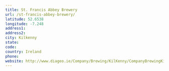 ```yaml
---
title: St. Francis Abbey Brewery
url: /st-francis-abbey-brewery/
latitude: 52.6538
longitude: -7.248
address1: 
address2: 
city: Kilkenny
state: 
code: 
country: Ireland
phone: 
website: http://www.diageo.ie/Company/Brewing/KilKenny/CompanyBrewingKilkenny
---
```



